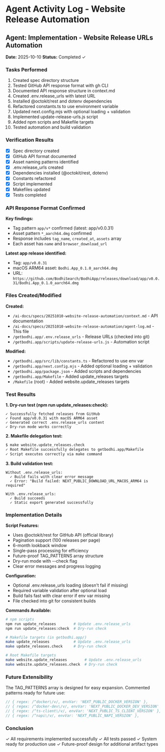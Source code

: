 # Agent Activity Log - Website Release Automation

## Agent: Implementation - Website Release URLs Automation
**Date:** 2025-10-10
**Status:** Completed ✓

### Tasks Performed
1. Created spec directory structure
2. Tested GitHub API response format with gh CLI
3. Documented API response structure in context.md
4. Created .env.release_urls with latest URL
5. Installed @octokit/rest and dotenv dependencies
6. Refactored constants.ts to use environment variable
7. Updated next.config.mjs with optional loading + validation
8. Implemented update-release-urls.js script
9. Added npm scripts and Makefile targets
10. Tested automation and build validation

### Verification Results
- [x] Spec directory created
- [x] GitHub API format documented
- [x] Asset naming patterns identified
- [x] .env.release_urls created
- [x] Dependencies installed (@octokit/rest, dotenv)
- [x] Constants refactored
- [x] Script implemented
- [x] Makefiles updated
- [x] Tests completed

### API Response Format Confirmed

**Key findings:**
- Tag pattern `app/v*` confirmed (latest: app/v0.0.31)
- Asset pattern `*_aarch64.dmg` confirmed
- Response includes `tag_name`, `created_at`, `assets` array
- Each asset has `name` and `browser_download_url`

**Latest app release identified:**
- Tag: `app/v0.0.31`
- macOS ARM64 asset: `Bodhi.App_0.1.0_aarch64.dmg`
- URL: `https://github.com/BodhiSearch/BodhiApp/releases/download/app/v0.0.31/Bodhi.App_0.1.0_aarch64.dmg`

### Files Created/Modified

**Created:**
- `/ai-docs/specs/20251010-website-release-automation/context.md` - API documentation
- `/ai-docs/specs/20251010-website-release-automation/agent-log.md` - This file
- `/getbodhi.app/.env.release_urls` - Release URLs (checked into git)
- `/getbodhi.app/scripts/update-release-urls.js` - Automation script

**Modified:**
- `/getbodhi.app/src/lib/constants.ts` - Refactored to use env var
- `/getbodhi.app/next.config.mjs` - Added optional loading + validation
- `/getbodhi.app/package.json` - Added scripts and dependencies
- `/getbodhi.app/Makefile` - Added update_releases targets
- `/Makefile` (root) - Added website.update_releases targets

### Test Results

**1. Dry-run test (npm run update_releases:check):**
```
✓ Successfully fetched releases from GitHub
✓ Found app/v0.0.31 with macOS ARM64 asset
✓ Generated correct .env.release_urls content
✓ Dry-run mode works correctly
```

**2. Makefile delegation test:**
```bash
$ make website.update_releases.check
✓ Root Makefile successfully delegates to getbodhi.app/Makefile
✓ Script executes correctly via make command
```

**3. Build validation test:**
```
Without .env.release_urls:
  ✓ Build fails with clear error message
  ✓ Error: "Build failed: NEXT_PUBLIC_DOWNLOAD_URL_MACOS_ARM64 is required"

With .env.release_urls:
  ✓ Build succeeds
  ✓ Static export generated successfully
```

### Implementation Details

**Script Features:**
- Uses @octokit/rest for GitHub API (official library)
- Pagination support (100 releases per page)
- 6-month lookback window
- Single-pass processing for efficiency
- Future-proof TAG_PATTERNS array structure
- Dry-run mode with --check flag
- Clear error messages and progress logging

**Configuration:**
- Optional .env.release_urls loading (doesn't fail if missing)
- Required variable validation after optional load
- Build fails fast with clear error if env var missing
- File checked into git for consistent builds

**Commands Available:**
```bash
# npm scripts
npm run update_releases        # Update .env.release_urls
npm run update_releases:check  # Dry-run check

# Makefile targets (in getbodhi.app/)
make update_releases           # Update .env.release_urls
make update_releases.check     # Dry-run check

# Root Makefile targets
make website.update_releases        # Update .env.release_urls
make website.update_releases.check  # Dry-run check
```

### Future Extensibility

The TAG_PATTERNS array is designed for easy expansion. Commented patterns ready for future use:
```javascript
// { regex: /^docker\/v/, envVar: 'NEXT_PUBLIC_DOCKER_VERSION' },
// { regex: /^docker-dev\/v/, envVar: 'NEXT_PUBLIC_DOCKER_DEV_VERSION' },
// { regex: /^ts-client\/v/, envVar: 'NEXT_PUBLIC_TS_CLIENT_VERSION' },
// { regex: /^napi\/v/, envVar: 'NEXT_PUBLIC_NAPI_VERSION' },
```

### Conclusion

✓ All requirements implemented successfully
✓ All tests passed
✓ System ready for production use
✓ Future-proof design for additional artifact types
